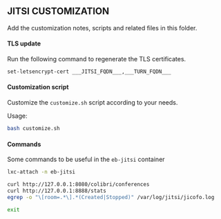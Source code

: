 ## JITSI CUSTOMIZATION

Add the customization notes, scripts and related files in this folder.

#### TLS update

Run the following command to regenerate the TLS certificates.

```bash
set-letsencrypt-cert ___JITSI_FQDN___,___TURN_FQDN___
```

#### Customization script

Customize the `customize.sh` script according to your needs.

Usage:

```bash
bash customize.sh
```

#### Commands

Some commands to be useful in the `eb-jitsi` container

```bash
lxc-attach -n eb-jitsi

curl http://127.0.0.1:8080/colibri/conferences
curl http://127.0.0.1:8888/stats
egrep -o "\[room=.*\].*(Created|Stopped)" /var/log/jitsi/jicofo.log

exit
```

